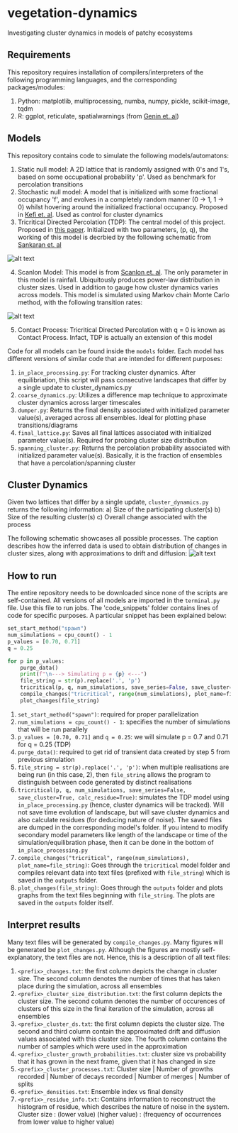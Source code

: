 # vegetation-dynamics
Investigating cluster dynamics in models of patchy ecosystems

## Requirements

This repository requires installation of compilers/interpreters of the following programming languages, and the corresponding packages/modules:

1) Python: matplotlib, multiprocessing, numba, numpy, pickle, scikit-image, tqdm
2) R: ggplot, reticulate, spatialwarnings (from [Genin et. al](https://besjournals.onlinelibrary.wiley.com/doi/10.1111/2041-210X.13058))

## Models

This repository contains code to simulate the following models/automatons:
1) Static null model: A 2D lattice that is randomly assigned with 0's and 1's, based on some occupational probability 'p'. Used as benchmark for percolation transitions
2) Stochastic null model: A model that is initialized with some fractional occupancy 'f', and evolves in a completely random manner (0 -> 1, 1 -> 0) whilst hovering around the initialized fractional occupancy. Proposed in [Kefi et. al](https://onlinelibrary.wiley.com/doi/full/10.1111/j.1461-0248.2010.01553.x). Used as control for cluster dynamics
3) Tricritical Directed Percolation (TDP): The central model of this project. Proposed in [this paper](https://arxiv.org/abs/cond-mat/0608339). Initialized with two parameters, (p, q), the working of this model is decrbied by the following schematic from [Sankaran et. al](https://besjournals.onlinelibrary.wiley.com/doi/full/10.1111/2041-210X.13304)

![alt text](https://i.ibb.co/k95q8tF/tdp-schematic.png)

4) Scanlon Model: This model is from [Scanlon et. al](https://www.nature.com/articles/nature06060). The only parameter in this model is rainfall. Ubiquitously produces power-law distribution in cluster sizes. Used in addition to gauge how cluster dynamics varies across models. This model is simulated using Markov chain Monte Carlo method, with the following transition rates:

![alt text](https://i.ibb.co/vBR8qps/scanlon-equations.png)

5) Contact Process: Tricritical Directed Percolation with q = 0 is known as Contact Process. Infact, TDP is actually an extension of this model

Code for all models can be found inside the `models` folder. Each model has different versions of similar code that are intended for different purposes:

1) `in_place_processing.py`: For tracking cluster dynamics. After equilibriation, this script will pass consecutive landscapes that differ by a single update to cluster_dynamics.py
2) `coarse_dynamics.py`: Utilizes a difference map technique to approximate cluster dynamics across larger timescales
3) `dumper.py`: Returns the final density associated with initialized parameter value(s), averaged across all ensembles. Ideal for plotting phase transitions/diagrams
4) `final_lattice.py`: Saves all final lattices associated with initialized parameter value(s). Required for probing cluster size distribution
5) `spanning_cluster.py`: Returns the percolation probability associated with initialized parameter value(s). Basically, it is the fraction of ensembles that have a percolation/spanning cluster

## Cluster Dynamics

Given two lattices that differ by a single update, `cluster_dynamics.py` returns the following information:
a) Size of the participating cluster(s)
b) Size of the resulting cluster(s)
c) Overall change associated with the process

The following schematic showcases all possible processes. The caption describes how the inferred data is used to obtain distribution of changes in cluster sizes, along with approximations to drift and diffusion:
![alt text](https://i.ibb.co/YLMkwD6/cd.png)

## How to run

The entire repository needs to be downloaded since none of the scripts are self-contained. All versions of all models are imported in the `terminal.py` file. Use this file to run jobs. The 'code_snippets' folder contains lines of code for specific purposes. A particular snippet has been explained below:

```python
set_start_method("spawn")
num_simulations = cpu_count() - 1
p_values = [0.70, 0.71]
q = 0.25

for p in p_values:
    purge_data()
    print(f"\n---> Simulating p = {p} <---")
    file_string = str(p).replace('.', 'p')
    tricritical(p, q, num_simulations, save_series=False, save_cluster=True, calc_residue=True)
    compile_changes("tricritical", range(num_simulations), plot_name=file_string)
    plot_changes(file_string)
```

1) `set_start_method("spawn")`: required for proper parallelization
2) `num_simulations = cpu_count() - 1`: specifies the number of simulations that will be run parallely
3) `p_values = [0.70, 0.71]` and `q = 0.25`: we will simulate p = 0.7 and 0.71 for q = 0.25 (TDP)
4) `purge_data()`: required to get rid of transient data created by step 5 from previous simulation
5) `file_string = str(p).replace('.', 'p')`: when multiple realisations are being run (in this case, 2), then `file_string` allows the program to distinguish between code generated by distinct realisations
5) `tricritical(p, q, num_simulations, save_series=False, save_cluster=True, calc_residue=True)`: simulates the TDP model using `in_place_processing.py` (hence, cluster dynamics will be tracked). Will not save time evolution of landscape, but will save cluster dynamics and also calculate residues (for deducing nature of noise). The saved files are dumped in the corresponding model's folder. If you intend to modify secondary model parameters like length of the landscape or time of the simulation/equilibration phase, then it can be done in the bottom of `in_place_processing.py`
6) `compile_changes("tricritical", range(num_simulations), plot_name=file_string)`: Goes through the `tricritical` model folder and compiles relevant data into text files (prefixed with `file_string`) which is saved in the `outputs` folder.
7) `plot_changes(file_string)`: Goes through the `outputs` folder and plots graphs from the text files beginning with `file_string`. The plots are saved in the `outputs` folder itself.

## Interpret results

Many text files will be generated by `compile_changes.py`. Many figures will be generated be `plot_changes.py`. Although the figures are mostly self-explanatory, the text files are not. Hence, this is a description of all text files:

1) `<prefix>_changes.txt`: the first column depicts the change in cluster size. The second column denotes the number of times that has taken place during the simulation, across all ensembles
2) `<prefix>_cluster_size_distribution.txt`: the first column depicts the cluster size. The second column denotes the number of occurences of clusters of this size in the final iteration of the simulation, across all ensembles
3) `<prefix>_cluster_ds.txt`: the first column depicts the cluster size. The second and third column contain the approximated drift and diffusion values associated with this cluster size. The fourth column contains the number of samples which were used in the approximation
4) `<prefix>_cluster_growth_probabilities.txt`: cluster size vs probability that it has grown in the next frame, given that it has changed in size
5) `<prefix>_cluster_processes.txt`: Cluster size | Number of growths recorded | Number of decays recorded | Number of merges | Number of splits
6) `<prefix>_densities.txt`: Ensemble index vs final density
7) `<prefix>_residue_info.txt`: Contains information to reconstruct the histogram of residue, which describes the nature of noise in the system. Cluster size : (lower value) (higher value) : (frequency of occurrences from lower value to higher value)